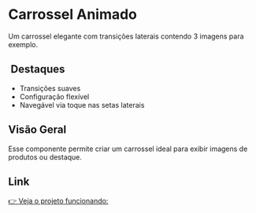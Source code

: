 # Carrossel Animado

Um carrossel elegante com transições laterais contendo 3 imagens para exemplo.

## ​ Destaques
- Transições suaves
- Configuração flexível  
- Navegável via toque nas setas laterais

## Visão Geral
Esse componente permite criar um carrossel ideal para exibir imagens de produtos ou destaque.

## Link
[👉 Veja o projeto funcionando:](https://carrosel-animado.vercel.app/)